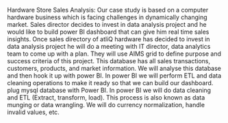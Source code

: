 Hardware Store Sales Analysis:
 Our case study is based on a computer hardware business which is facing challenges in dynamically changing market. Sales director decides to invest in data analysis project and he would like to build power BI dashboard that can give him real time sales insights. 
 Once sales directory of atliQ hardware has decided to invest in data analysis project he will do a meeting with IT director, data analytics team to come up with a plan. They will use AIMS grid to define purpose and success criteria of this project. 
This database has all sales transactions, customers, products, and market information. We will analyse this database and then hook it up with power BI. In power BI we will perform ETL and data cleaning operations to make it ready so that we can build our dashboard.
plug mysql database with Power BI. In power BI we will do data cleaning and ETL (Extract, transform, load). This process is also known as data munging or data wrangling. We will do currency normalization, handle invalid values, etc.